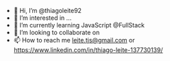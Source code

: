 - 👋 Hi, I’m @thiagoleite92
- 👀 I’m interested in ...
- 🌱 I’m currently learning JavaScript @FullStack
- 💞️ I’m looking to collaborate on 
- 📫 How to reach me leite.tjs@gmail.com or https://www.linkedin.com/in/thiago-leite-137730139/

<!---
thiagoleite92/thiagoleite92 is a ✨ special ✨ repository because its `README.md` (this file) appears on your GitHub profile.
You can click the Preview link to take a look at your changes.
--->
